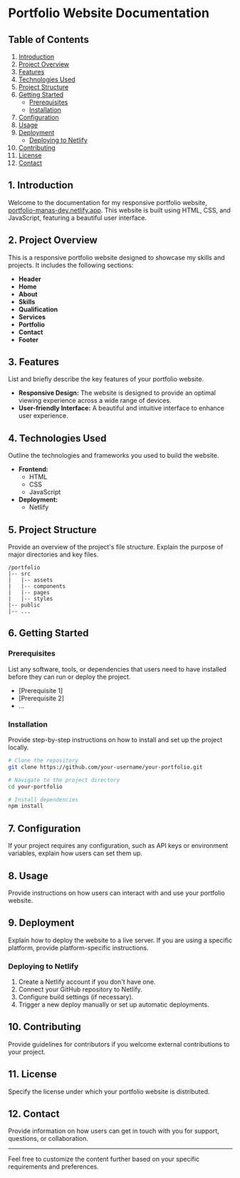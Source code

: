# Portfolio Website Documentation

## Table of Contents

1. [Introduction](#introduction)
2. [Project Overview](#project-overview)
3. [Features](#features)
4. [Technologies Used](#technologies-used)
5. [Project Structure](#project-structure)
6. [Getting Started](#getting-started)
    - [Prerequisites](#prerequisites)
    - [Installation](#installation)
7. [Configuration](#configuration)
8. [Usage](#usage)
9. [Deployment](#deployment)
    - [Deploying to Netlify](#deploying-to-netlify)
10. [Contributing](#contributing)
11. [License](#license)
12. [Contact](#contact)

## 1. Introduction <a name="introduction"></a>

Welcome to the documentation for my responsive portfolio website, [portfolio-manas-dey.netlify.app](https://portfolio-manas-dey.netlify.app/). This website is built using HTML, CSS, and JavaScript, featuring a beautiful user interface.

## 2. Project Overview <a name="project-overview"></a>

This is a responsive portfolio website designed to showcase my skills and projects. It includes the following sections:

- **Header**
- **Home**
- **About**
- **Skills**
- **Qualification**
- **Services**
- **Portfolio**
- **Contact**
- **Footer**

## 3. Features <a name="features"></a>

List and briefly describe the key features of your portfolio website.

- **Responsive Design:** The website is designed to provide an optimal viewing experience across a wide range of devices.
- **User-friendly Interface:** A beautiful and intuitive interface to enhance user experience.

## 4. Technologies Used <a name="technologies-used"></a>

Outline the technologies and frameworks you used to build the website.

- **Frontend:**
  - HTML
  - CSS
  - JavaScript
- **Deployment:**
  - Netlify

## 5. Project Structure <a name="project-structure"></a>

Provide an overview of the project's file structure. Explain the purpose of major directories and key files.

```
/portfolio
|-- src
|   |-- assets
|   |-- components
|   |-- pages
|   |-- styles
|-- public
|-- ...
```

## 6. Getting Started <a name="getting-started"></a>

### Prerequisites <a name="prerequisites"></a>

List any software, tools, or dependencies that users need to have installed before they can run or deploy the project.

- [Prerequisite 1]
- [Prerequisite 2]
- ...

### Installation <a name="installation"></a>

Provide step-by-step instructions on how to install and set up the project locally.

```bash
# Clone the repository
git clone https://github.com/your-username/your-portfolio.git

# Navigate to the project directory
cd your-portfolio

# Install dependencies
npm install
```

## 7. Configuration <a name="configuration"></a>

If your project requires any configuration, such as API keys or environment variables, explain how users can set them up.

## 8. Usage <a name="usage"></a>

Provide instructions on how users can interact with and use your portfolio website.

## 9. Deployment <a name="deployment"></a>

Explain how to deploy the website to a live server. If you are using a specific platform, provide platform-specific instructions.

### Deploying to Netlify <a name="deploying-to-netlify"></a>

1. Create a Netlify account if you don't have one.
2. Connect your GitHub repository to Netlify.
3. Configure build settings (if necessary).
4. Trigger a new deploy manually or set up automatic deployments.

## 10. Contributing <a name="contributing"></a>

Provide guidelines for contributors if you welcome external contributions to your project.

## 11. License <a name="license"></a>

Specify the license under which your portfolio website is distributed.

## 12. Contact <a name="contact"></a>

Provide information on how users can get in touch with you for support, questions, or collaboration.

---

Feel free to customize the content further based on your specific requirements and preferences.
